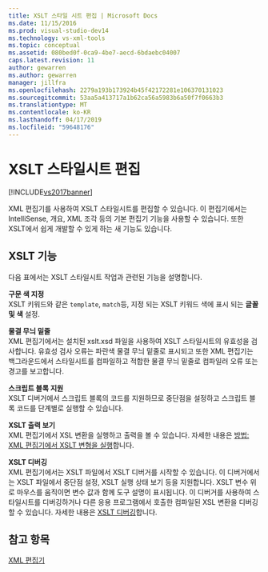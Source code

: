 ```yaml
---
title: XSLT 스타일 시트 편집 | Microsoft Docs
ms.date: 11/15/2016
ms.prod: visual-studio-dev14
ms.technology: vs-xml-tools
ms.topic: conceptual
ms.assetid: 080bed0f-0ca9-4be7-aecd-6bdaebc04007
caps.latest.revision: 11
author: gewarren
ms.author: gewarren
manager: jillfra
ms.openlocfilehash: 2279a193b173924b45f42172281e106370131023
ms.sourcegitcommit: 53aa5a413717a1b62ca56a5983b6a50f7f0663b3
ms.translationtype: MT
ms.contentlocale: ko-KR
ms.lasthandoff: 04/17/2019
ms.locfileid: "59648176"
---
```

# <a name="editing-xslt-style-sheets"></a>XSLT 스타일시트 편집
[!INCLUDE[vs2017banner](../includes/vs2017banner.md)]

XML 편집기를 사용하여 XSLT 스타일시트를 편집할 수 있습니다. 이 편집기에서는 IntelliSense, 개요, XML 조각 등의 기본 편집기 기능을 사용할 수 있습니다. 또한 XSLT에서 쉽게 개발할 수 있게 하는 새 기능도 있습니다.  
  
## <a name="xslt-features"></a>XSLT 기능  
 다음 표에서는 XSLT 스타일시트 작업과 관련된 기능을 설명합니다.  
  
 **구문 색 지정**  
 XSLT 키워드와 같은 `template`, `match`등, 지정 되는 XSLT 키워드 색에 표시 되는 **글꼴 및 색** 설정.  
  
 **물결 무늬 밑줄**  
 XML 편집기에서는 설치된 xslt.xsd 파일을 사용하여 XSLT 스타일시트의 유효성을 검사합니다. 유효성 검사 오류는 파란색 물결 무늬 밑줄로 표시되고 또한 XML 편집기는 백그라운드에서 스타일시트를 컴파일하고 적합한 물결 무늬 밑줄로 컴파일러 오류 또는 경고를 보고합니다.  
  
 **스크립트 블록 지원**  
 XSLT 디버거에서 스크립트 블록의 코드를 지원하므로 중단점을 설정하고 스크립트 블록 코드를 단계별로 실행할 수 있습니다.  
  
 **XSLT 출력 보기**  
 XML 편집기에서 XSL 변환을 실행하고 출력을 볼 수 있습니다. 자세한 내용은 [방법: XML 편집기에서 XSLT 변형을 실행](../xml-tools/how-to-execute-an-xslt-transformation-from-the-xml-editor.md)합니다.  
  
 **XSLT 디버깅**  
 XML 편집기에서는 XSLT 파일에서 XSLT 디버거를 시작할 수 있습니다. 이 디버거에서는 XSLT 파일에서 중단점 설정, XSLT 실행 상태 보기 등을 지원합니다. XSLT 변수 위로 마우스를 움직이면 변수 값과 함께 도구 설명이 표시됩니다. 이 디버거를 사용하여 스타일시트를 디버깅하거나 다른 응용 프로그램에서 호출한 컴파일된 XSL 변환을 디버깅할 수 있습니다. 자세한 내용은 [XSLT 디버깅](../xml-tools/debugging-xslt.md)합니다.  
  
## <a name="see-also"></a>참고 항목  
 [XML 편집기](../xml-tools/xml-editor.md)
